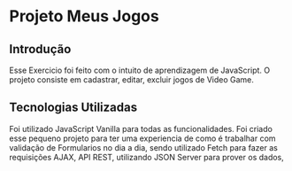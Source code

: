 # Projeto Meus Jogos
## Introdução

Esse Exercicio foi feito com o intuito de aprendizagem de JavaScript. O projeto consiste em cadastrar, editar, excluir jogos de Video Game.

## Tecnologias Utilizadas

Foi utilizado JavaScript Vanilla para todas as funcionalidades.
Foi criado esse pequeno projeto para ter uma experiencia de como é trabalhar com validação de Formularios no dia a dia,
sendo utilizado Fetch para fazer as requisições AJAX, API REST, utilizando JSON Server para prover os dados,